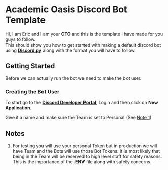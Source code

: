 # Academic Oasis Discord Bot Template

Hi, I am Eric and I am your **CTO** and this is the template I have made for you guys to follow.  
This should show you how to get started with making a default discord bot using [**Discord.py**](https://discordpy.readthedocs.io/en/stable/) along with the format you will have to follow.
 
## Getting Started

Before we can actually run the bot we need to make the bot user.

### Creating the Bot User

To start go to the [**Discord Developer Portal**](https://discord.com/developers/applications), Login and then click on **New Application**.  

Give it a name and make sure the Team is set to Personal (See [Note 1](#note-1))



## Notes
<a name="note-1"></a>
1. For testing you will use your personal Token but in production we will have Team and the Bots will use those Bot Tokens. It is most likely that being in the Team will be reserved to high level staff for safety reasons. This is the importance of the **.ENV** file along with safety concerns.
